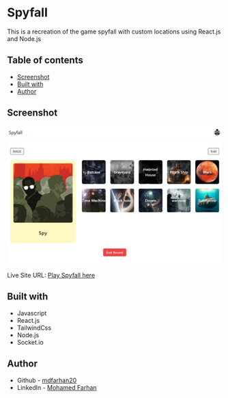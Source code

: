 # Spyfall

This is a recreation of the game spyfall with custom locations using React.js and Node.js

## Table of contents

- [Screenshot](#screenshot)
- [Built with](#built-with)
- [Author](#author)

## Screenshot

![](./screenshot.jpg)

Live Site URL:  [Play Spyfall here](https://intro-dropdown-nav-subsurf.netlify.app/)


## Built with

- Javascript
- React.js
- TailwindCss
- Node.js
- Socket.io 

## Author

- Github - [mdfarhan20](https://github.com/mdfarhan20)
- LinkedIn - [Mohamed Farhan](https://www.linkedin.com/in/mohamed-farhan-201103cs/)
